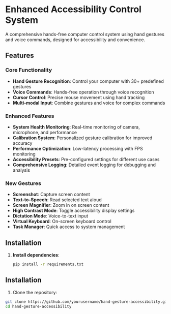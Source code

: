 # Enhanced Accessibility Control System

A comprehensive hands-free computer control system using hand gestures and voice commands, designed for accessibility and convenience.

## Features

### Core Functionality
- **Hand Gesture Recognition**: Control your computer with 30+ predefined gestures
- **Voice Commands**: Hands-free operation through voice recognition
- **Cursor Control**: Precise mouse movement using hand tracking
- **Multi-modal Input**: Combine gestures and voice for complex commands

### Enhanced Features
- **System Health Monitoring**: Real-time monitoring of camera, microphone, and performance
- **Calibration System**: Personalized gesture calibration for improved accuracy
- **Performance Optimization**: Low-latency processing with FPS monitoring
- **Accessibility Presets**: Pre-configured settings for different use cases
- **Comprehensive Logging**: Detailed event logging for debugging and analysis

### New Gestures
- **Screenshot**: Capture screen content
- **Text-to-Speech**: Read selected text aloud
- **Screen Magnifier**: Zoom in on screen content
- **High Contrast Mode**: Toggle accessibility display settings
- **Dictation Mode**: Voice-to-text input
- **Virtual Keyboard**: On-screen keyboard control
- **Task Manager**: Quick access to system management

## Installation

1. **Install dependencies**:
   ```bash
   pip install -r requirements.txt
   
## Installation

1. Clone the repository:
```bash
git clone https://github.com/yourusername/hand-gesture-accessibility.git
cd hand-gesture-accessibility